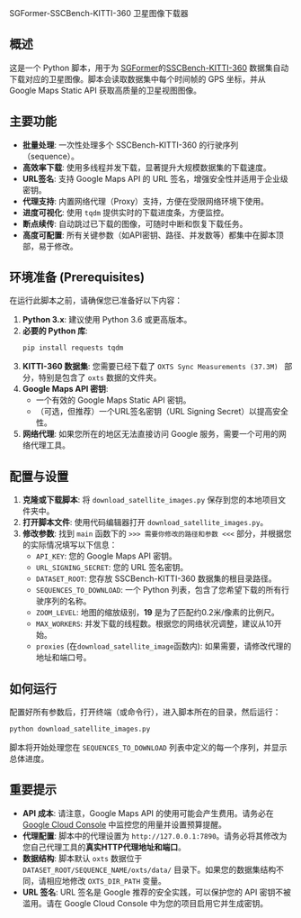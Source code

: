 SGFormer-SSCBench-KITTI-360 卫星图像下载器

## 概述

这是一个 Python 脚本，用于为  [SGFormer](https://github.com/gxytcrc/SGFormer)的[SSCBench-KITTI-360](https://huggingface.co/datasets/ai4ce/SSCBench/tree/main/sscbench-kitti) 数据集自动下载对应的卫星图像。脚本会读取数据集中每个时间帧的 GPS 坐标，并从 Google Maps Static API 获取高质量的卫星视图图像。

## 主要功能

  - **批量处理**: 一次性处理多个 SSCBench-KITTI-360 的行驶序列（sequence）。
  - **高效率下载**: 使用多线程并发下载，显著提升大规模数据集的下载速度。
  - **URL签名**: 支持 Google Maps API 的 URL 签名，增强安全性并适用于企业级密钥。
  - **代理支持**: 内置网络代理（Proxy）支持，方便在受限网络环境下使用。
  - **进度可视化**: 使用 `tqdm` 提供实时的下载进度条，方便监控。
  - **断点续传**: 自动跳过已下载的图像，可随时中断和恢复下载任务。
  - **高度可配置**: 所有关键参数（如API密钥、路径、并发数等）都集中在脚本顶部，易于修改。

## 环境准备 (Prerequisites)

在运行此脚本之前，请确保您已准备好以下内容：

1.  **Python 3.x**: 建议使用 Python 3.6 或更高版本。
2.  **必要的 Python 库**:
    ```bash
    pip install requests tqdm
    ```
3.  **KITTI-360 数据集**: 您需要已经下载了 `OXTS Sync Measurements (37.3M) ` 部分，特别是包含了 `oxts` 数据的文件夹。
4.  **Google Maps API 密钥**:
      - 一个有效的 Google Maps Static API 密钥。
      - （可选，但推荐）一个URL签名密钥（URL Signing Secret）以提高安全性。
5.  **网络代理**: 如果您所在的地区无法直接访问 Google 服务，需要一个可用的网络代理工具。

## 配置与设置

1.  **克隆或下载脚本**: 将 `download_satellite_images.py` 保存到您的本地项目文件夹中。
2.  **打开脚本文件**: 使用代码编辑器打开 `download_satellite_images.py`。
3.  **修改参数**: 找到 `main` 函数下的 `>>> 需要你修改的路径和参数 <<<` 部分，并根据您的实际情况填写以下信息：
      - `API_KEY`: 您的 Google Maps API 密钥。
      - `URL_SIGNING_SECRET`: 您的 URL 签名密钥。
      - `DATASET_ROOT`: 您存放 SSCBench-KITTI-360 数据集的根目录路径。
      - `SEQUENCES_TO_DOWNLOAD`: 一个 Python 列表，包含了您希望下载的所有行驶序列的名称。
      - `ZOOM_LEVEL`: 地图的缩放级别，**19** 是为了匹配约0.2米/像素的比例尺。
      - `MAX_WORKERS`: 并发下载的线程数。根据您的网络状况调整，建议从10开始。
      - `proxies` (在`download_satellite_image`函数内): 如果需要，请修改代理的地址和端口号。

## 如何运行

配置好所有参数后，打开终端（或命令行），进入脚本所在的目录，然后运行：

```bash
python download_satellite_images.py
```

脚本将开始处理您在 `SEQUENCES_TO_DOWNLOAD` 列表中定义的每一个序列，并显示总体进度。

## 重要提示

  - **API 成本**: 请注意，Google Maps API 的使用可能会产生费用。请务必在 [Google Cloud Console](https://console.cloud.google.com/) 中监控您的用量并设置预算提醒。
  - **代理配置**: 脚本中的代理设置为 `http://127.0.0.1:7890`。请务必将其修改为您自己代理工具的**真实HTTP代理地址和端口**。
  - **数据结构**: 脚本默认 `oxts` 数据位于 `DATASET_ROOT/SEQUENCE_NAME/oxts/data/` 目录下。如果您的数据集结构不同，请相应地修改 `OXTS_DIR_PATH` 变量。
  - **URL 签名**: URL 签名是 Google 推荐的安全实践，可以保护您的 API 密钥不被滥用。请在 Google Cloud Console 中为您的项目启用它并生成密钥。
